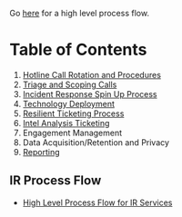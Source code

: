 Go [here](#ir-process-flow) for a high level process flow.

# Table of Contents

1. [Hotline Call Rotation and Procedures](https://github.ibm.com/IRIS-NA/DFIR-wiki/wiki/IRIS-IR-Hotline)
2. [Triage and Scoping Calls](https://github.ibm.com/IRIS-NA/DFIR-wiki/wiki/IRIS-IR-Triage-Scoping)
3. [Incident Response Spin Up Process](https://github.ibm.com/IRIS-NA/DFIR-wiki/wiki/IRIS-IR-SpinUp)
4. [Technology Deployment](https://github.ibm.com/IRIS-NA/DFIR-wiki/wiki/IRIS-IR-TechDeploy)
5. [Resilient Ticketing Process](https://github.ibm.com/IRIS-NA/DFIR-wiki/wiki/IRIS-IR-Resilient)
6. [Intel Analysis Ticketing](https://github.ibm.com/IRIS-NA/DFIR-wiki/wiki/IRIS-IR-IntelTicketing)
7. Engagement Management
8. Data Acquisition/Retention and Privacy
9. [Reporting](https://github.ibm.com/IRIS-NA/DFIR-wiki/wiki/DFIR-Reporting-Style-Guide)

## IR Process Flow

 - [High Level Process Flow for IR Services](https://github.ibm.com/IRIS-NA/DFIR-wiki/wiki/DFIR/IRIS_IR_Process_High_Level-Flow.pdf) 